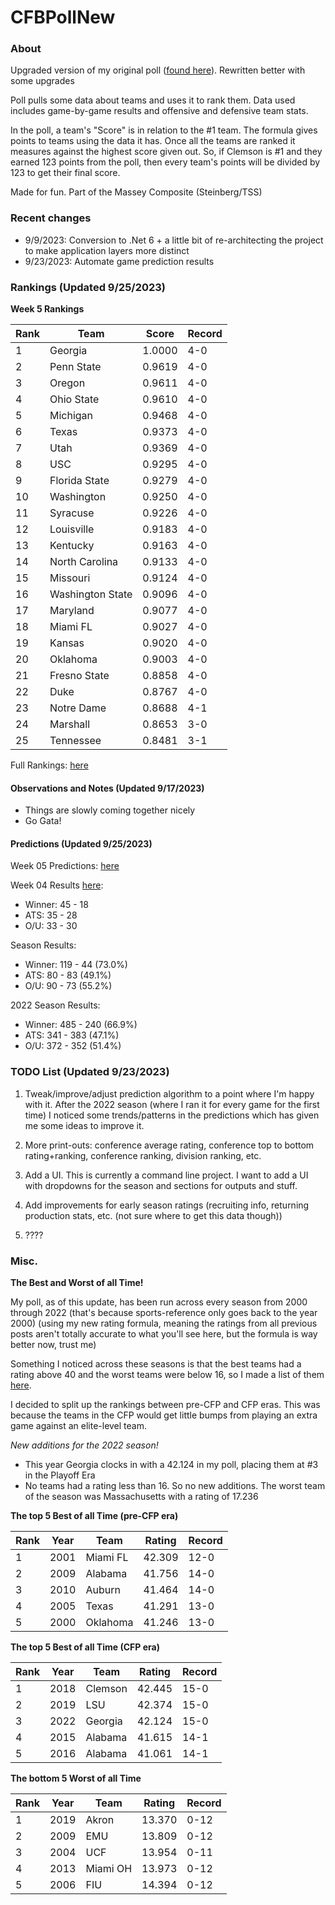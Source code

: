 # CFBPollNew

### About

Upgraded version of my original poll ([found here](https://github.com/taylorleprechaun/CFBPoll)).  Rewritten better with some upgrades

Poll pulls some data about teams and uses it to rank them.  Data used includes game-by-game results and offensive and defensive team stats.

In the poll, a team's "Score" is in relation to the #1 team.  The formula gives points to teams using the data it has.  Once all the teams are ranked it measures against the highest score given out.  So, if Clemson is #1 and they earned 123 points from the poll, then every team's points will be divided by 123 to get their final score.

Made for fun.  Part of the Massey Composite (Steinberg/TSS)

### Recent changes

* 9/9/2023: Conversion to .Net 6 + a little bit of re-architecting the project to make application layers more distinct
* 9/23/2023: Automate game prediction results

### Rankings (Updated 9/25/2023)

**Week 5 Rankings**

Rank | Team | Score | Record
---|---|---|---
1 | Georgia | 1.0000 | 4-0
2 | Penn State | 0.9619 | 4-0
3 | Oregon | 0.9611 | 4-0
4 | Ohio State | 0.9610 | 4-0
5 | Michigan | 0.9468 | 4-0
6 | Texas | 0.9373 | 4-0
7 | Utah | 0.9369 | 4-0
8 | USC | 0.9295 | 4-0
9 | Florida State | 0.9279 | 4-0
10 | Washington | 0.9250 | 4-0
11 | Syracuse | 0.9226 | 4-0
12 | Louisville | 0.9183 | 4-0
13 | Kentucky | 0.9163 | 4-0
14 | North Carolina | 0.9133 | 4-0
15 | Missouri | 0.9124 | 4-0
16 | Washington State | 0.9096 | 4-0
17 | Maryland | 0.9077 | 4-0
18 | Miami FL | 0.9027 | 4-0
19 | Kansas | 0.9020 | 4-0
20 | Oklahoma | 0.9003 | 4-0
21 | Fresno State | 0.8858 | 4-0
22 | Duke | 0.8767 | 4-0
23 | Notre Dame | 0.8688 | 4-1
24 | Marshall | 0.8653 | 3-0
25 | Tennessee | 0.8481 | 3-1

Full Rankings: [here](https://github.com/taylorleprechaun/CFBPollNew/blob/main/CFBPoll/PreviousPolls/2023/2023-Week%2005.md)

#### Observations and Notes (Updated 9/17/2023)

* Things are slowly coming together nicely
* Go Gata!

#### Predictions (Updated 9/25/2023)

Week 05 Predictions: [here](https://github.com/taylorleprechaun/CFBPollNew/blob/main/CFBPoll/PreviousPolls/2023/Predictions/2023-Week%2005.md)

Week 04 Results [here](https://github.com/taylorleprechaun/CFBPollNew/blob/main/CFBPoll/PreviousPolls/2023/Predictions/2023-Week%2004.md):
* Winner: 45 - 18
* ATS: 35 - 28
* O/U: 33 - 30

Season Results:
* Winner: 119 - 44 (73.0%)
* ATS: 80 - 83 (49.1%)
* O/U: 90 - 73 (55.2%)

2022 Season Results:
* Winner: 485 - 240 (66.9%)
* ATS: 341 - 383 (47.1%)
* O/U: 372 - 352 (51.4%)
 
### TODO List (Updated 9/23/2023)

1. Tweak/improve/adjust prediction algorithm to a point where I'm happy with it. After the 2022 season (where I ran it for every game for the first time) I noticed some trends/patterns in the predictions which has given me some ideas to improve it.

2. More print-outs: conference average rating, conference top to bottom rating+ranking, conference ranking, division ranking, etc.

3. Add a UI.  This is currently a command line project.  I want to add a UI with dropdowns for the season and sections for outputs and stuff.
	
4. Add improvements for early season ratings (recruiting info, returning production stats, etc. (not sure where to get this data though))

5. ????

### Misc.

**The Best and Worst of all Time!**

My poll, as of this update, has been run across every season from 2000 through 2022 (that's because sports-reference only goes back to the year 2000) (using my new rating formula, meaning the ratings from all previous posts aren't totally accurate to what you'll see here, but the formula is way better now, trust me)

Something I noticed across these seasons is that the best teams had a rating above 40 and the worst teams were below 16, so I made a list of them [here]( https://github.com/taylorleprechaun/CFBPollNew/blob/main/CFBPoll/Resources/BOAT%20and%20WOAT.xlsx).

I decided to split up the rankings between pre-CFP and CFP eras.  This was because the teams in the CFP would get little bumps from playing an extra game against an elite-level team.

*New additions for the 2022 season!*

* This year Georgia clocks in with a 42.124 in my poll, placing them at #3 in the Playoff Era
* No teams had a rating less than 16.  So no new additions.  The worst team of the season was Massachusetts with a rating of 17.236

**The top 5 Best of all Time (pre-CFP era)**

Rank | Year | Team | Rating | Record
---|---|---|---|---
1 | 2001 | Miami FL | 42.309 | 12-0
2 | 2009 | Alabama | 41.756 | 14-0
3 | 2010 | Auburn | 41.464 | 14-0
4 | 2005 | Texas | 41.291 | 13-0
5 | 2000 | Oklahoma | 41.246 | 13-0

**The top 5 Best of all Time (CFP era)**

Rank | Year | Team | Rating | Record
---|---|---|---|---
1 | 2018 | Clemson | 42.445 | 15-0
2 | 2019 | LSU | 42.374 | 15-0
3 | 2022 | Georgia | 42.124 | 15-0
4 | 2015 | Alabama | 41.615 | 14-1
5 | 2016 | Alabama | 41.061 | 14-1

**The bottom 5 Worst of all Time**

Rank | Year | Team | Rating | Record
---|---|---|---|---
1 | 2019 | Akron | 13.370 | 0-12
2 | 2009 | EMU | 13.809 | 0-12
3 | 2004 | UCF | 13.954 | 0-11
4 | 2013 | Miami OH | 13.973 | 0-12
5 | 2006 | FIU | 14.394 | 0-12
